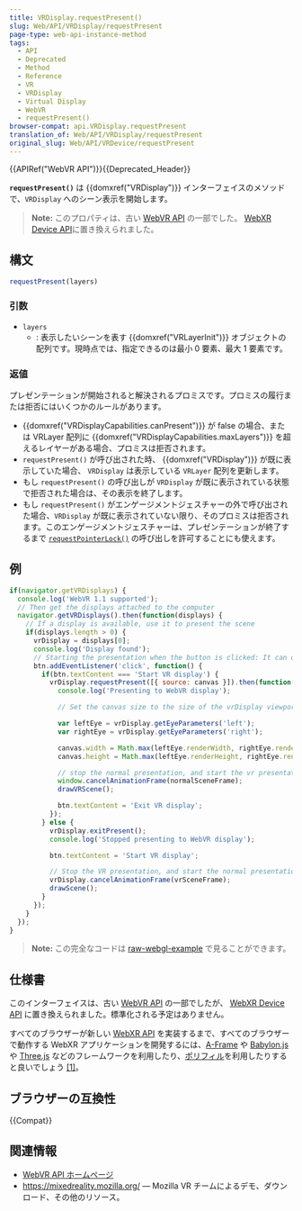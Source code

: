 ```yaml
---
title: VRDisplay.requestPresent()
slug: Web/API/VRDisplay/requestPresent
page-type: web-api-instance-method
tags:
  - API
  - Deprecated
  - Method
  - Reference
  - VR
  - VRDisplay
  - Virtual Display
  - WebVR
  - requestPresent()
browser-compat: api.VRDisplay.requestPresent
translation_of: Web/API/VRDisplay/requestPresent
original_slug: Web/API/VRDevice/requestPresent
---
```

{{APIRef("WebVR API")}}{{Deprecated_Header}}

**`requestPresent()`** は {{domxref("VRDisplay")}} インターフェイスのメソッドで、`VRDisplay` へのシーン表示を開始します。

> **Note:** このプロパティは、古い [WebVR API](https://immersive-web.github.io/webvr/spec/1.1/) の一部でした。 [WebXR Device API](https://immersive-web.github.io/webxr/)に置き換えられました。

## 構文

```js
requestPresent(layers)
```

### 引数

- `layers`
  - : 表示したいシーンを表す {{domxref("VRLayerInit")}} オブジェクトの配列です。現時点では、指定できるのは最小 0 要素、最大 1 要素です。
</dl>

### 返値

プレゼンテーションが開始されると解決されるプロミスです。プロミスの履行または拒否にはいくつかのルールがあります。

- {{domxref("VRDisplayCapabilities.canPresent")}} が false の場合、または VRLayer 配列に {{domxref("VRDisplayCapabilities.maxLayers")}} を超えるレイヤーがある場合、プロミスは拒否されます。
- `requestPresent()` が呼び出された時、 {{domxref("VRDisplay")}} が既に表示していた場合、 `VRDisplay` は表示している `VRLayer` 配列を更新します。
- もし `requestPresent()` の呼び出しが `VRDisplay` が既に表示されている状態で拒否された場合は、その表示を終了します。
- もし `requestPresent()` がエンゲージメントジェスチャーの外で呼び出された場合、`VRDisplay` が既に表示されていない限り、そのプロミスは拒否されます。このエンゲージメントジェスチャーは、プレゼンテーションが終了するまで [`requestPointerLock()`](/en-US/docs/Web/API/Element/requestPointerLock) の呼び出しを許可することにも使えます。

## 例

```js
if(navigator.getVRDisplays) {
  console.log('WebVR 1.1 supported');
  // Then get the displays attached to the computer
  navigator.getVRDisplays().then(function(displays) {
    // If a display is available, use it to present the scene
    if(displays.length > 0) {
      vrDisplay = displays[0];
      console.log('Display found');
      // Starting the presentation when the button is clicked: It can only be called in response to a user gesture
      btn.addEventListener('click', function() {
        if(btn.textContent === 'Start VR display') {
          vrDisplay.requestPresent([{ source: canvas }]).then(function() {
            console.log('Presenting to WebVR display');

            // Set the canvas size to the size of the vrDisplay viewport

            var leftEye = vrDisplay.getEyeParameters('left');
            var rightEye = vrDisplay.getEyeParameters('right');

            canvas.width = Math.max(leftEye.renderWidth, rightEye.renderWidth) * 2;
            canvas.height = Math.max(leftEye.renderHeight, rightEye.renderHeight);

            // stop the normal presentation, and start the vr presentation
            window.cancelAnimationFrame(normalSceneFrame);
            drawVRScene();

            btn.textContent = 'Exit VR display';
          });
        } else {
          vrDisplay.exitPresent();
          console.log('Stopped presenting to WebVR display');

          btn.textContent = 'Start VR display';

          // Stop the VR presentation, and start the normal presentation
          vrDisplay.cancelAnimationFrame(vrSceneFrame);
          drawScene();
        }
      });
    }
  });
}
```

> **Note:** この完全なコードは [raw-webgl-example](https://github.com/mdn/webvr-tests/blob/master/raw-webgl-example/webgl-demo.js) で見ることができます。

## 仕様書

このインターフェイスは、古い [WebVR API](https://immersive-web.github.io/webvr/spec/1.1/#interface-vrdisplay) の一部でしたが、 [WebXR Device API](https://immersive-web.github.io/webxr/) に置き換えられました。標準化される予定はありません。

すべてのブラウザーが新しい [WebXR API](/ja/docs/Web/API/WebXR_Device_API/Fundamentals) を実装するまで、すべてのブラウザーで動作する WebXR アプリケーションを開発するには、[A-Frame](https://aframe.io/) や [Babylon.js](https://www.babylonjs.com/) や [Three.js](https://threejs.org/) などのフレームワークを利用したり、[ポリフィル](https://github.com/immersive-web/webxr-polyfill)を利用したりすると良いでしょう [\[1\]](https://developer.oculus.com/documentation/web/port-vr-xr/)。

## ブラウザーの互換性

{{Compat}}

## 関連情報

- [WebVR API ホームページ](/ja/docs/Web/API/WebVR_API)
- <https://mixedreality.mozilla.org/> — Mozilla VR チームによるデモ、ダウンロード、その他のリソース。
